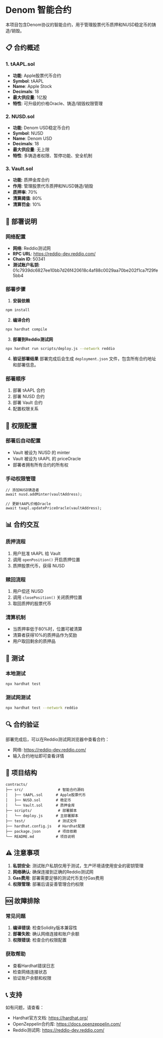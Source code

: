 # Denom 智能合约

本项目包含Denom协议的智能合约，用于管理股票代币质押和NUSD稳定币的铸造/销毁。

## 📋 合约概述

### 1. tAAPL.sol
- **功能**: Apple股票代币合约
- **Symbol**: tAAPL
- **Name**: Apple Stock
- **Decimals**: 18
- **最大供应量**: 1亿股
- **特性**: 可升级的价格Oracle、铸造/销毁权限管理

### 2. NUSD.sol
- **功能**: Denom USD稳定币合约
- **Symbol**: NUSD
- **Name**: Denom USD
- **Decimals**: 18
- **最大供应量**: 无上限
- **特性**: 多铸造者权限、暂停功能、安全机制

### 3. Vault.sol
- **功能**: 质押金库合约
- **作用**: 管理股票代币质押和NUSD铸造/销毁
- **质押率**: 70%
- **清算阈值**: 80%
- **清算罚金**: 10%

## 🚀 部署说明

### 网络配置
- **网络**: Reddio测试网
- **RPC URL**: https://reddio-dev.reddio.com/
- **Chain ID**: 50341
- **测试账户私钥**: 01c7939dc6827ee10bb7d26f420618c4af88c0029aa70be202f1ca7f29fe5bb4

### 部署步骤

1. **安装依赖**
```bash
npm install
```

2. **编译合约**
```bash
npx hardhat compile
```

3. **部署到Reddio测试网**
```bash
npx hardhat run scripts/deploy.js --network reddio
```

4. **验证部署结果**
部署完成后会生成 `deployment.json` 文件，包含所有合约地址和部署信息。

### 部署顺序
1. 部署 tAAPL 合约
2. 部署 NUSD 合约
3. 部署 Vault 合约
4. 配置权限关系

## 🔐 权限配置

### 部署后自动配置
- Vault 被设为 NUSD 的 minter
- Vault 被设为 tAAPL 的 priceOracle
- 部署者拥有所有合约的所有权

### 手动权限管理
```solidity
// 添加NUSD铸造者
await nusd.addMinter(vaultAddress);

// 更新tAAPL价格Oracle
await taapl.updatePriceOracle(vaultAddress);
```

## 📊 合约交互

### 质押流程
1. 用户批准 tAAPL 给 Vault
2. 调用 `openPosition()` 开启质押位置
3. 质押股票代币，获得 NUSD

### 赎回流程
1. 用户偿还 NUSD
2. 调用 `closePosition()` 关闭质押位置
3. 取回质押的股票代币

### 清算机制
- 当质押率低于80%时，位置可被清算
- 清算者获得10%的质押品作为奖励
- 用户取回剩余的质押品

## 🧪 测试

### 本地测试
```bash
npx hardhat test
```

### 测试网测试
```bash
npx hardhat test --network reddio
```

## 🔍 合约验证

部署完成后，可以在Reddio测试网浏览器中查看合约：
- 网络: https://reddio-dev.reddio.com/
- 输入合约地址即可查看详情

## 📁 项目结构

```
contracts/
├── src/                # 智能合约源码
│   ├── tAAPL.sol      # Apple股票代币
│   ├── NUSD.sol       # 稳定币
│   └── Vault.sol      # 质押金库
├── scripts/            # 部署脚本
│   └── deploy.js      # 主部署脚本
├── test/               # 测试文件
├── hardhat.config.js   # Hardhat配置
├── package.json        # 项目依赖
└── README.md          # 项目说明
```

## ⚠️ 注意事项

1. **私钥安全**: 测试账户私钥仅用于测试，生产环境请使用安全的密钥管理
2. **网络确认**: 确保连接到正确的Reddio测试网
3. **Gas费用**: 部署需要足够的测试代币支付Gas费用
4. **权限管理**: 部署后请妥善管理合约权限

## 🆘 故障排除

### 常见问题
1. **编译错误**: 检查Solidity版本兼容性
2. **部署失败**: 确认网络连接和账户余额
3. **权限错误**: 检查合约权限配置

### 获取帮助
- 查看Hardhat错误日志
- 检查网络连接状态
- 验证账户余额和权限

## 📞 支持

如有问题，请查看：
- Hardhat官方文档: https://hardhat.org/
- OpenZeppelin合约库: https://docs.openzeppelin.com/
- Reddio测试网: https://reddio-dev.reddio.com/
